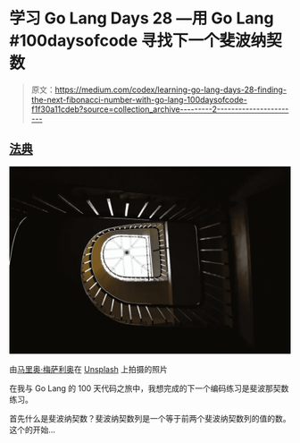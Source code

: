 # 学习 Go Lang Days 28 —用 Go Lang #100daysofcode 寻找下一个斐波纳契数

> 原文：<https://medium.com/codex/learning-go-lang-days-28-finding-the-next-fibonacci-number-with-go-lang-100daysofcode-f1f30a11cdeb?source=collection_archive---------2----------------------->

## [法典](http://medium.com/codex)

![](img/2b5c358f456478d4ce20d6cd3a407c65.png)

由[马里奥·梅萨利奥](https://unsplash.com/@seimesa?utm_source=unsplash&utm_medium=referral&utm_content=creditCopyText)在 [Unsplash](https://unsplash.com/s/photos/fibonacci?utm_source=unsplash&utm_medium=referral&utm_content=creditCopyText) 上拍摄的照片

在我与 Go Lang 的 100 天代码之旅中，我想完成的下一个编码练习是斐波那契数练习。

首先什么是斐波纳契数？斐波纳契数列是一个等于前两个斐波纳契数列的值的数。这个的开始…
